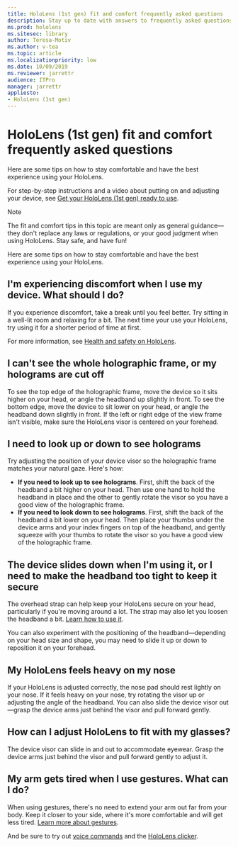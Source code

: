 ```yaml
---
title: HoloLens (1st gen) fit and comfort frequently asked questions
description: Stay up to date with answers to frequently asked questions about how to fit your HoloLens (1st gen) mixed reality device.
ms.prod: hololens
ms.sitesec: library
author: Teresa-Motiv
ms.author: v-tea
ms.topic: article
ms.localizationpriority: low
ms.date: 10/09/2019
ms.reviewer: jarrettr
audience: ITPro
manager: jarrettr
appliesto:
- HoloLens (1st gen)
---
```


# HoloLens (1st gen) fit and comfort frequently asked questions

Here are some tips on how to stay comfortable and have the best experience using your HoloLens.

For step-by-step instructions and a video about putting on and adjusting your device, see [Get your HoloLens (1st gen) ready to use](hololens1-setup.md).

> [!NOTE]
> The fit and comfort tips in this topic are meant only as general guidance&mdash;they don't replace any laws or regulations, or your good judgment when using HoloLens. Stay safe, and have fun!

Here are some tips on how to stay comfortable and have the best experience using your HoloLens.

## I'm experiencing discomfort when I use my device. What should I do?

If you experience discomfort, take a break until you feel better. Try sitting in a well-lit room and relaxing for a bit. The next time your use your HoloLens, try using it for a shorter period of time at first.

For more information, see [Health and safety on HoloLens](https://go.microsoft.com/fwlink/p/?LinkId=746661).

## I can't see the whole holographic frame, or my holograms are cut off

To see the top edge of the holographic frame, move the device so it sits higher on your head, or angle the headband up slightly in front. To see the bottom edge, move the device to sit lower on your head, or angle the headband down slightly in front. If the left or right edge of the view frame isn't visible, make sure the HoloLens visor is centered on your forehead.

## I need to look up or down to see holograms

Try adjusting the position of your device visor so the holographic frame matches your natural gaze. Here's how:

- **If you need to look up to see holograms**. First, shift the back of the headband a bit higher on your head. Then use one hand to hold the headband in place and the other to gently rotate the visor so you have a good view of the holographic frame.
- **If you need to look down to see holograms**. First, shift the back of the headband a bit lower on your head. Then place your thumbs under the device arms and your index fingers on top of the headband, and gently squeeze with your thumbs to rotate the visor so you have a good view of the holographic frame.

## The device slides down when I'm using it, or I need to make the headband too tight to keep it secure

The overhead strap can help keep your HoloLens secure on your head, particularly if you're moving around a lot. The strap may also let you loosen the headband a bit. [Learn how to use it](hololens1-setup.md#adjust-fit).

You can also experiment with the positioning of the headband&mdash;depending on your head size and shape, you may need to slide it up or down to reposition it on your forehead.

## My HoloLens feels heavy on my nose

If your HoloLens is adjusted correctly, the nose pad should rest lightly on your nose. If it feels heavy on your nose, try rotating the visor up or adjusting the angle of the headband. You can also slide the device visor out&mdash;grasp the device arms just behind the visor and pull forward gently.

## How can I adjust HoloLens to fit with my glasses?

The device visor can slide in and out to accommodate eyewear. Grasp the device arms just behind the visor and pull forward gently to adjust it.

## My arm gets tired when I use gestures. What can I do?

When using gestures, there's no need to extend your arm out far from your body. Keep it closer to your side, where it's more comfortable and will get less tired. [Learn more about gestures](hololens1-basic-usage.md#use-hololens-with-your-hands).

And be sure to try out [voice commands](hololens-cortana.md) and the [HoloLens clicker](hololens1-clicker.md).
